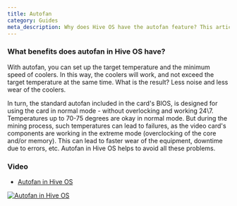 ```yaml
---
title: Autofan
category: Guides
meta_description: Why does Hive OS have the autofan feature? This article will provide you with the answer. 
---
```


### What benefits does autofan in Hive OS have?
With autofan, you can set up the target temperature and the minimum speed of coolers. In this way, the coolers will work, and not exceed the target temperature at the same time. What is the result? Less noise and  less wear of the coolers.

In turn, the standard autofan included in the card's BIOS, is designed for using the card in normal mode - without overlocking and working 24\7. Temperatures up to 70-75 degrees are okay in normal mode. But during the mining process, such temperatures can lead to failures, as the video card's components are working in the extreme mode (overclocking of the core and/or memory). This can lead to faster wear of the equipment, downtime due to errors, etc. Autofan in Hive OS helps to avoid all these problems.

### Video
- <a href="https://www.youtube.com/watch?v=WMKMfwq9m2g">Autofan in Hive OS</a>

<a href="http://www.youtube.com/watch?feature=player_embedded&v=WMKMfwq9m2g
" target="_blank"><img src="http://img.youtube.com/vi/WMKMfwq9m2g/0.jpg"
alt="Autofan in Hive OS"></a>
